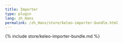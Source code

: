 ```yaml
---
title: Importer
type: plugin
lang: zh_Hans
permalink: /zh_Hans/store/keleo-importer-bundle.html 
---
```


{% include store/keleo-importer-bundle.md %}
